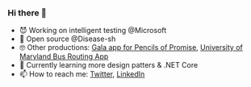 ### Hi there 👋

- 😈 Working on intelligent testing @Microsoft
- 🐍 Open source @Disease-sh
- 🤓 Other productions: [Gala app for Pencils of Promise](live.pencilsofpromise.org/), [University of Maryland Bus Routing App](https://apps.apple.com/us/app/goumd/id1414933374)
- 🌱 Currently learning more design patters & .NET Core
- 📫 How to reach me: [Twitter](https://twitter.com/EthanWint33), [LinkedIn](https://www.linkedin.com/in/ethanbwinters/)
